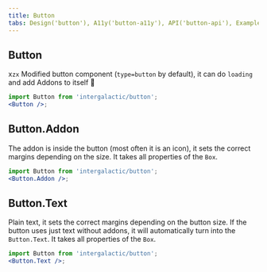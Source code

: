 ```yaml
---
title: Button
tabs: Design('button'), A11y('button-a11y'), API('button-api'), Example('button-code'), Changelog('button-changelog')
---
```


## Button
x`zx`
Modified button component (`type=button` by default), it can do `loading` and add Addons to itself 💪

```jsx
import Button from 'intergalactic/button';
<Button />;
```

<TypesView type="ButtonProps" :types={...types} />

## Button.Addon

The addon is inside the button (most often it is an icon), it sets the correct margins depending on the size. It takes all properties of the `Box`.

```jsx
import Button from 'intergalactic/button';
<Button.Addon />;
```

## Button.Text

Plain text, it sets the correct margins depending on the button size. If the button uses just text without addons, it will automatically turn into the `Button.Text`. It takes all properties of the `Box`.

```jsx
import Button from 'intergalactic/button';
<Button.Text />;
```

<script setup>import { data as types } from '@types.data.ts';</script>